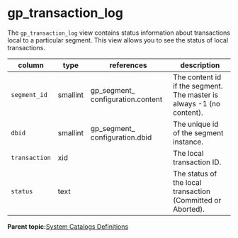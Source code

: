 # gp\_transaction\_log 

The `gp_transaction_log` view contains status information about transactions local to a particular segment. This view allows you to see the status of local transactions.

|column|type|references|description|
|------|----|----------|-----------|
|`segment_id`|smallint|gp\_segment\_ configuration.content|The content id if the segment. The master is always -1 \(no content\).|
|`dbid`|smallint|gp\_segment\_ configuration.dbid|The unique id of the segment instance.|
|`transaction`|xid| |The local transaction ID.|
|`status`|text| |The status of the local transaction \(Committed or Aborted\).|

**Parent topic:**[System Catalogs Definitions](../system_catalogs/catalog_ref-html.html)


